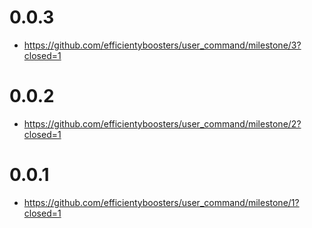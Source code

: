 # 0.0.3
- https://github.com/efficientyboosters/user_command/milestone/3?closed=1

# 0.0.2
- https://github.com/efficientyboosters/user_command/milestone/2?closed=1

# 0.0.1
- https://github.com/efficientyboosters/user_command/milestone/1?closed=1

